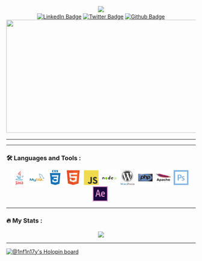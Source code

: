 <div id="header" align="center">
  <img src="https://media.giphy.com/media/4UI5xc6zewXE6AAAPZ/giphy.gif" width="600"/>
</div>

<div id="badges" align="center">
  <a href="www.linkedin.com/in/niraj-dilshan"><img src="https://img.shields.io/badge/LinkedIn-rgb(85, 85, 85)?style=for-the-badge&logo=linkedin&logoColor=white" alt="LinkedIn Badge"/></a>
  <a href="https://twitter.com/Niraj_Dilshan"><img src="https://img.shields.io/twitter/follow/Niraj_Dilshan?color=blue&label=Niraj_Dilshan&logo=twitter&logoColor=white&style=for-the-badge" alt="Twitter Badge"/></a>
  <a href="https://github.com/Niraj-Dilshan"><img src="https://img.shields.io/github/followers/Niraj-Dilshan?label=Niraj-Dilshan&logo=github&style=for-the-badge" alt="Github Badge"/></a>
</div>

<div align="center">
  <img src="https://media.giphy.com/media/dWesBcTLavkZuG35MI/giphy.gif" width="600" height="300"/>
</div>

---
<!--
**Niraj-Dilshan/Niraj-Dilshan** is a ✨ _special_ ✨ repository because its `README.md` (this file) appears on your GitHub profile.

Here are some ideas to get you started:

- 🔭 I’m currently working on ...
- 🌱 I’m currently learning ...
- 👯 I’m looking to collaborate on ...
- 🤔 I’m looking for help with ...
- 💬 Ask me about ...
- 📫 How to reach me: ...
- 😄 Pronouns: ...
- ⚡ Fun fact: ...
-->
---

### :hammer_and_wrench: Languages and Tools :

<div align="center">
  <img src="https://github.com/devicons/devicon/blob/master/icons/java/java-original-wordmark.svg" title="Java" alt="Java" width="40" height="40"/>&nbsp;
  <img src="https://github.com/devicons/devicon/blob/master/icons/mysql/mysql-original-wordmark.svg" title="MySQL"  alt="MySQL" width="40" height="40"/>&nbsp;
  <img src="https://github.com/devicons/devicon/blob/master/icons/css3/css3-plain-wordmark.svg"  title="CSS3" alt="CSS" width="40" height="40"/>&nbsp;
  <img src="https://github.com/devicons/devicon/blob/master/icons/html5/html5-original.svg" title="HTML5" alt="HTML" width="40" height="40"/>&nbsp;
  <img src="https://github.com/devicons/devicon/blob/master/icons/javascript/javascript-original.svg" title="JavaScript" alt="JavaScript" width="40" height="40"/>&nbsp;  
  <img src="https://github.com/devicons/devicon/blob/master/icons/nodejs/nodejs-original-wordmark.svg" title="NodeJS" alt="NodeJS" width="40" height="40"/>&nbsp;
  <img src="https://github.com/devicons/devicon/blob/master/icons/wordpress/wordpress-original.svg" title="wordpress" alt="wordpress" width="40" height="40"/>&nbsp;
  <img src="https://github.com/devicons/devicon/blob/master/icons/php/php-original.svg" title="php" alt="php" width="40" height="40"/>&nbsp;
  <img src="https://github.com/devicons/devicon/blob/master/icons/apache/apache-original-wordmark.svg" title="apache" alt="apache" width="40" height="40"/>&nbsp;
  <img src="https://github.com/devicons/devicon/blob/master/icons/photoshop/photoshop-line.svg" title="photoshop" alt="photoshop" width="40" height="40"/>&nbsp;
  <img src="https://github.com/devicons/devicon/blob/master/icons/aftereffects/aftereffects-original.svg" title="aftereffects" alt="aftereffects" width="40" height="40"/>&nbsp;
</div>

---

### :fire: My Stats :
<div align="center">
  <img align="center" src="http://github-readme-streak-stats.herokuapp.com?user=Niraj-Dilshan&theme=hacker&hide_border=true&fire=FF0000&ring=D30000&currStreakNum=BEDD00&sideNums=BEDD00" /><br>
  <!--<img align="center" src="https://github-readme-stats.vercel.app/api/top-langs/?username=Niraj-Dilshan&layout=compact" /> -->
</div>

---

 [![@1nf1n17y's Holopin board](https://holopin.me/1nf1n17y)](https://holopin.io/@1nf1n17y)
